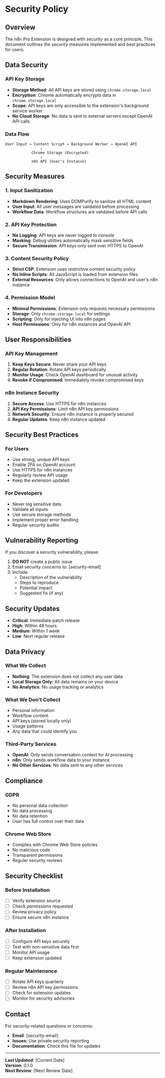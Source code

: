 # Security Policy

## Overview

The n8n Pro Extension is designed with security as a core principle. This document outlines the security measures implemented and best practices for users.

## Data Security

### API Key Storage
- **Storage Method**: All API keys are stored using `chrome.storage.local`
- **Encryption**: Chrome automatically encrypts data in `chrome.storage.local`
- **Scope**: API keys are only accessible to the extension's background service worker
- **No Cloud Storage**: No data is sent to external servers except OpenAI API calls

### Data Flow
```
User Input → Content Script → Background Worker → OpenAI API
                ↓
            Chrome Storage (Encrypted)
                ↓
            n8n API (User's Instance)
```

## Security Measures

### 1. Input Sanitization
- **Markdown Rendering**: Uses DOMPurify to sanitize all HTML content
- **User Input**: All user messages are validated before processing
- **Workflow Data**: Workflow structures are validated before API calls

### 2. API Key Protection
- **No Logging**: API keys are never logged to console
- **Masking**: Debug utilities automatically mask sensitive fields
- **Secure Transmission**: API keys only sent over HTTPS to OpenAI

### 3. Content Security Policy
- **Strict CSP**: Extension uses restrictive content security policy
- **No Inline Scripts**: All JavaScript is loaded from extension files
- **External Resources**: Only allows connections to OpenAI and user's n8n instance

### 4. Permission Model
- **Minimal Permissions**: Extension only requests necessary permissions
- **Storage**: Only `chrome.storage.local` for settings
- **Scripting**: Only for injecting UI into n8n pages
- **Host Permissions**: Only for n8n instances and OpenAI API

## User Responsibilities

### API Key Management
1. **Keep Keys Secure**: Never share your API keys
2. **Regular Rotation**: Rotate API keys periodically
3. **Monitor Usage**: Check OpenAI dashboard for unusual activity
4. **Revoke if Compromised**: Immediately revoke compromised keys

### n8n Instance Security
1. **Secure Access**: Use HTTPS for n8n instances
2. **API Key Permissions**: Limit n8n API key permissions
3. **Network Security**: Ensure n8n instance is properly secured
4. **Regular Updates**: Keep n8n instance updated

## Security Best Practices

### For Users
- Use strong, unique API keys
- Enable 2FA on OpenAI account
- Use HTTPS for n8n instances
- Regularly review API usage
- Keep the extension updated

### For Developers
- Never log sensitive data
- Validate all inputs
- Use secure storage methods
- Implement proper error handling
- Regular security audits

## Vulnerability Reporting

If you discover a security vulnerability, please:

1. **DO NOT** create a public issue
2. Email security concerns to: [security-email]
3. Include:
   - Description of the vulnerability
   - Steps to reproduce
   - Potential impact
   - Suggested fix (if any)

## Security Updates

- **Critical**: Immediate patch release
- **High**: Within 48 hours
- **Medium**: Within 1 week
- **Low**: Next regular release

## Data Privacy

### What We Collect
- **Nothing**: The extension does not collect any user data
- **Local Storage Only**: All data remains on your device
- **No Analytics**: No usage tracking or analytics

### What We Don't Collect
- Personal information
- Workflow content
- API keys (stored locally only)
- Usage patterns
- Any data that could identify you

### Third-Party Services
- **OpenAI**: Only sends conversation context for AI processing
- **n8n**: Only sends workflow data to your instance
- **No Other Services**: No data sent to any other services

## Compliance

### GDPR
- No personal data collection
- No data processing
- No data retention
- User has full control over their data

### Chrome Web Store
- Complies with Chrome Web Store policies
- No malicious code
- Transparent permissions
- Regular security reviews

## Security Checklist

### Before Installation
- [ ] Verify extension source
- [ ] Check permissions requested
- [ ] Review privacy policy
- [ ] Ensure secure n8n instance

### After Installation
- [ ] Configure API keys securely
- [ ] Test with non-sensitive data first
- [ ] Monitor API usage
- [ ] Keep extension updated

### Regular Maintenance
- [ ] Rotate API keys quarterly
- [ ] Review n8n API key permissions
- [ ] Check for extension updates
- [ ] Monitor for security advisories

## Contact

For security-related questions or concerns:
- **Email**: [security-email]
- **Issues**: Use private security reporting
- **Documentation**: Check this file for updates

---

**Last Updated**: [Current Date]  
**Version**: 0.1.0  
**Next Review**: [Next Review Date]